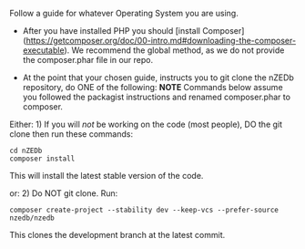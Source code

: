 Follow a guide for whatever Operating System you are using.

* After you have installed PHP you should [install Composer]
(https://getcomposer.org/doc/00-intro.md#downloading-the-composer-executable). We recommend the
global method, as we do not provide the composer.phar file in our repo.

* At the point that your chosen guide, instructs you to git clone the nZEDb repository,
	do ONE of the following:
 	**NOTE** Commands below assume you followed the packagist instructions and renamed
 	composer.phar to composer.

Either:
	1) If you will *not* be working on the code (most people), DO the git clone then run these commands:

	cd nZEDb
	composer install

This will install the latest stable version of the code.

or:
	2) Do NOT git clone. Run:

	composer create-project --stability dev --keep-vcs --prefer-source nzedb/nzedb

This clones the development branch at the latest commit.
